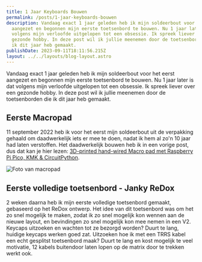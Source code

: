 ```yaml
---
title: 1 Jaar Keyboards Bouwen
permalink: /posts/1-jaar-keyboards-bouwen
description: Vandaag exact 1 jaar geleden heb ik mijn soldeerbout voor het eerst
  aangezet en begonnen mijn eerste toetsenbord te bouwen. Nu 1 jaar later is dat
  volgens mijn verloofde uitgelopen tot een obsessie. Ik spreek liever over een
  gezonde hobby. In deze post wil ik jullie meenemen door de toetsenborden die
  ik dit jaar heb gemaakt.
publishDate: 2023-09-11T18:11:56.215Z
layout: ../../layouts/blog-layout.astro
---
```

Vandaag exact 1 jaar geleden heb ik mijn soldeerbout voor het eerst aangezet en begonnen mijn eerste toetsenbord te bouwen. Nu 1 jaar later is dat volgens mijn verloofde uitgelopen tot een obsessie. Ik spreek liever over een gezonde hobby. In deze post wil ik jullie meenemen door de toetsenborden die ik dit jaar heb gemaakt.

## E﻿erste Macropad

1﻿1 september 2022 heb ik voor het eerst mijn soldeerbout uit de verpakking gehaald om daadwerkelijk iets er mee te doen, nadat ik hem al zo'n 10 jaar had laten verstoffen. Het daadwerkelijk bouwen heb ik in een vorige post, dus dat kan je hier lezen: [3D-printed hand-wired Macro pad met Raspberry Pi Pico, KMK & CircuitPython](https://sanderg.nl/posts/3d-printed-hand-wired-macro-pad-met-raspberry-pi-pico-kmk-circuitpython/).

![Foto van macropad](https://res.cloudinary.com/sandergnl/image/upload/c_scale,f_auto,q_auto,w_1024/v1682454351/projects/macropad.jpg)

## Eerste volledige toetsenbord - Janky ReDox

2﻿ weken daarna heb ik mijn eerste volledige toetsenbord gemaakt, gebaseerd op het ReDox ontwerp. Het idee van dit toetsenbord was om het zo snel mogelijk te maken, zodat ik zo snel mogelijk kon wennen aan de nieuwe layout, en bevindingen zo snel mogelijk kon mee nemen in een V2. Keycaps uitzoeken en wachten tot ze bezorgd worden? Duurt te lang, huidige keycaps werken goed zat. Uitzoeken hoe ik met een TRRS kabel een echt gesplitst toetsenbord maak? Duurt te lang en kost mogelijk te veel motivatie, 12 kabels buitendoor laten lopen op de matrix door te trekken werkt ook.